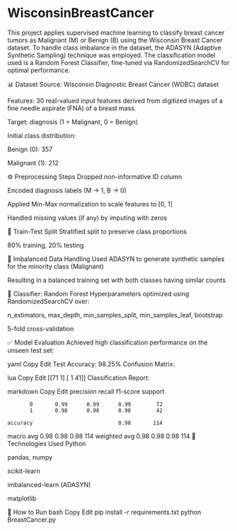 # WisconsinBreastCancer
This project applies supervised machine learning to classify breast cancer tumors as Malignant (M) or Benign (B) using the Wisconsin Breast Cancer dataset. To handle class imbalance in the dataset, the ADASYN (Adaptive Synthetic Sampling) technique was employed. The classification model used is a Random Forest Classifier, fine-tuned via RandomizedSearchCV for optimal performance.

📊 Dataset
Source: Wisconsin Diagnostic Breast Cancer (WDBC) dataset

Features: 30 real-valued input features derived from digitized images of a fine needle aspirate (FNA) of a breast mass.

Target: diagnosis (1 = Malignant, 0 = Benign)

Initial class distribution:

Benign (0): 357

Malignant (1): 212

⚙️ Preprocessing Steps
Dropped non-informative ID column

Encoded diagnosis labels (M → 1, B → 0)

Applied Min-Max normalization to scale features to [0, 1]

Handled missing values (if any) by imputing with zeros

🧪 Train-Test Split
Stratified split to preserve class proportions

80% training, 20% testing

🧬 Imbalanced Data Handling
Used ADASYN to generate synthetic samples for the minority class (Malignant)

Resulting in a balanced training set with both classes having similar counts

🌲 Classifier: Random Forest
Hyperparameters optimized using RandomizedSearchCV over:

n_estimators, max_depth, min_samples_split, min_samples_leaf, bootstrap

5-fold cross-validation

✅ Model Evaluation
Achieved high classification performance on the unseen test set:

yaml
Copy
Edit
Test Accuracy: 98.25%
Confusion Matrix:

lua
Copy
Edit
[[71  1]
 [ 1 41]]
Classification Report:

markdown
Copy
Edit
              precision    recall  f1-score   support

           0       0.99      0.99      0.99        72
           1       0.98      0.98      0.98        42

    accuracy                           0.98       114
   macro avg       0.98      0.98      0.98       114
weighted avg       0.98      0.98      0.98       114
📌 Technologies Used
Python

pandas, numpy

scikit-learn

imbalanced-learn (ADASYN)

matplotlib

🚀 How to Run
bash
Copy
Edit
pip install -r requirements.txt
python BreastCancer.py
